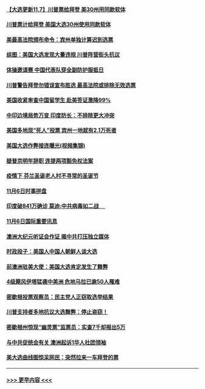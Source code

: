 #### [【大选更新11.7】川普票给拜登 美30州用同款软体](../pages/prog202/a102981406.md?t=11072051) 
#### [川普票计给拜登 美国大选30州使用同款软体](../pages/prog202/a102981387.md?t=11072051) 
#### [美最高法院颁布命令：宾州单独计算迟到选票](../pages/prog202/a102981329.md?t=11072051) 
#### [组图：美国大选发现大量违规 川普阵营街头抗议](../pages/prog202/a102981133.md?t=11072051) 
#### [体操邀请赛 中国代表队穿全副防护服抵日](../pages/prog202/a102981150.md?t=11072051) 
#### [川普警告拜登勿错误宣布胜选 最高法院或排除无效选票](../pages/prog202/a102981091.md?t=11072051) 
#### [美国收紧审查中国留学生 赴美签证激降99%](../pages/prog202/a102981128.md?t=11072051) 
#### [中印边境局势万变 印度防长：不排除更大冲突](../pages/prog202/a102981116.md?t=11072051) 
#### [美国多地现“死人”投票 宾州一地就有2.1万死者](../pages/prog202/a102981089.md?t=11072051) 
#### [美国大选作弊接连曝光(视频集锦)](../pages/prog202/a102981021.md?t=11072051) 
#### [疑普京明年辞职 连提两项豁免权法案](../pages/prog202/a102980685.md?t=11072051) 
#### [疫情下 芬兰圣诞老人村不寻常的圣诞节](../pages/prog202/a102980913.md?t=11072051) 
#### [11月6日时事拼盘](../pages/prog202/a102980906.md?t=11072051) 
#### [印度破841万确诊 莫迪:中共病毒如二战  　](../pages/prog202/a102980750.md?t=11072051) 
#### [11月6日国际重要讯息](../pages/prog202/a102980583.md?t=11072051) 
#### [澳洲大纪元听证会作证 揭中共打压独立媒体](../pages/prog202/a102980509.md?t=11072051) 
#### [时政段子：美国人中国人朝鲜人谈大选](../pages/prog202/a102980510.md?t=11072051) 
#### [前澳洲驻美大使：美国大选肯定发生了舞弊](../pages/prog202/a102980492.md?t=11072051) 
#### [4级飓风伊塔猛袭中美洲 危地马拉已逾50人罹难](../pages/prog202/a102980382.md?t=11072051) 
#### [密歇根投票观察员：民主党人正窃取选举结果](../pages/prog202/a102980312.md?t=11072051) 
#### [川普支持者多地抗议大选舞弊：停止盗窃！](../pages/prog202/a102980292.md?t=11072051) 
#### [密歇根州惊现“幽灵票”监票员：实查7千却报出5万](../pages/prog202/a102980278.md?t=11072051) 
#### [与中共促统会有关 澳洲起诉1华人社团领袖](../pages/prog202/a102979677.md?t=11072051) 
#### [美大选曲线图惊呆网民：突然拉来一车拜登的票](../pages/prog202/a102980229.md?t=11072051) 

----
#### [ >>> 更早内容 <<< ](../indexes/prog202-earlier.md)

